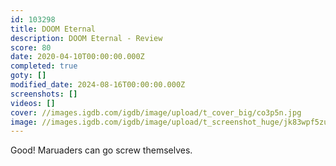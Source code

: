 ```yaml
---
id: 103298
title: DOOM Eternal
description: DOOM Eternal - Review
score: 80
date: 2020-04-10T00:00:00.000Z
completed: true
goty: []
modified_date: 2024-08-16T00:00:00.000Z
screenshots: []
videos: []
cover: //images.igdb.com/igdb/image/upload/t_cover_big/co3p5n.jpg
image: //images.igdb.com/igdb/image/upload/t_screenshot_huge/jk83wpf5zuyengkgzx8y.jpg
---
```

Good! Maruaders can go screw themselves.